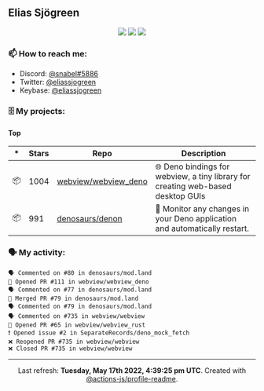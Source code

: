 ## Elias Sjögreen

<p align="center">
  <img src="https://img.shields.io/badge/🎂-dec. 2003-success" />
  <img src="https://img.shields.io/badge/🌎-Stockholm-informational" />
  <img src="https://img.shields.io/badge/👦-He/Him-informational" />
</p>

### 📫 How to reach me:

- Discord: [@snabel#5886](https://discord.com/users/267978757799673866)
- Twitter: [@eliassjogreen](https://twitter.com/eliassjogreen)
- Keybase: [@eliassjogreen](https://keybase.io/eliassjogreen)

### 🗄 My projects:

#### Top
|*|Stars|Repo|Description|
|---|---|---|---|
| 📦 | 1004 | [webview/webview_deno](https://github.com/webview/webview_deno) | 🌐 Deno bindings for webview, a tiny library for creating web-based desktop GUIs |
| 📦 | 991 | [denosaurs/denon](https://github.com/denosaurs/denon) | 👀 Monitor any changes in your Deno application and automatically restart. |

### 🗣 My activity:

```
🗣 Commented on #80 in denosaurs/mod.land
💪 Opened PR #111 in webview/webview_deno
🗣 Commented on #77 in denosaurs/mod.land
🎉 Merged PR #79 in denosaurs/mod.land
🗣 Commented on #79 in denosaurs/mod.land
🗣 Commented on #735 in webview/webview
💪 Opened PR #65 in webview/webview_rust
❗️ Opened issue #2 in SeparateRecords/deno_mock_fetch
❌ Reopened PR #735 in webview/webview
❌ Closed PR #735 in webview/webview
```

------------
<p align="center">Last refresh: <b>Tuesday, May 17th 2022, 4:39:25 pm UTC</b>. Created with <a href=https://github.com/marketplace/actions/profile-readme>@actions-js/profile-readme</a>.</p>
